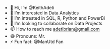 - 👋 Hi, I’m @KeithAdeti
- 👀 I’m interested in Data Analytics
- 🌱 I’m intrested in SQL, R, Python and PowerBi
- 💞️ I’m looking to collaborate on Data Projects
- 📫 How to reach me adetibrian@gmail.com
- 😄 Pronouns: Mr.
- ⚡ Fun fact: @ManUtd Fan

<!---
KeithAdeti/KeithAdeti is a ✨ special ✨ repository because its `README.md` (this file) appears on your GitHub profile.
You can click the Preview link to take a look at your changes.
--->
